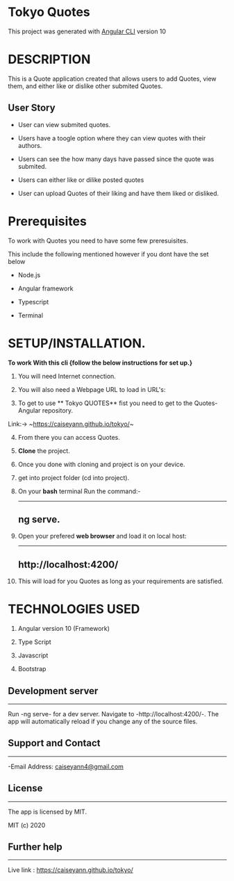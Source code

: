 #  Tokyo Quotes

This project was generated with [Angular CLI](https://github.com/angular/angular-cli) version 10

# DESCRIPTION

This is a Quote application created that allows users to add Quotes, view them, and either like or dislike other submited Quotes.

## User Story
- User can view submited quotes.

- Users have a toogle option where they can view quotes with their authors.

- Users can see the how many days have passed since the quote was submited.

- Users can either like or dilike posted quotes

- User can upload Quotes of their liking and have them liked or disliked.


# Prerequisites

To work with Quotes you need to have some few preresuisites.

This include the following mentioned however if you dont have the set below 


- Node.js

- Angular framework

- Typescript

- Terminal



# **SETUP/INSTALLATION.**

**To work With this cli {follow the below instructions for set up.}**

1. You will need Internet connection.

2. You will also need a Webpage URL to load in URL's:

3. To get to use ** Tokyo QUOTES** fist you need to get to the Quotes-Angular repository. 

Link:-> ~https://caiseyann.github.io/tokyo/~

4. From there you can access Quotes.

5. **Clone** the project.

6. Once you done with cloning and project is on your device.

7. get into project folder (cd into project).

8. On your **bash** terminal Run the command:- 

    ---------
    ng serve.
    --------

9. Open your prefered **web browser** and load it on local host:

    ---------
    http://localhost:4200/
    --------

10. This will load for you Quotes as long as your requirements are satisfied.


# TECHNOLOGIES USED

1. Angular version 10 (Framework)

2. Type Script

3. Javascript

4. Bootstrap


## Development server
---

Run -ng serve- for a dev server. Navigate to -http://localhost:4200/-. The app will automatically reload if you change any of the source files.

## Support and Contact
---

-Email Address: caiseyann4@gmail.com

## License
---

The app is licensed by MIT.

MIT (c) 2020

## Further help
---

Live link : https://caiseyann.github.io/tokyo/

